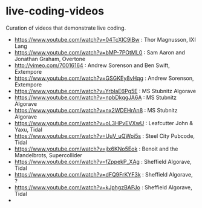 live-coding-videos
==================

Curation of videos that demonstrate live coding.

- https://www.youtube.com/watch?v=04TcXlC9IBw : Thor Magnusson, IXI Lang
- https://www.youtube.com/watch?v=bMP-7POtML0 : Sam Aaron and Jonathan Graham, Overtone
- http://vimeo.com/70016164 : Andrew Sorenson and Ben Swift, Extempore
- https://www.youtube.com/watch?v=GSGKEy8vHqg : Andrew Sorenson, Extempore
- https://www.youtube.com/watch?v=YrbIaE6Pg5E : MS Stubnitz Algorave
- https://www.youtube.com/watch?v=npbDkqgJA6A : MS Stubnitz Algorave
- https://www.youtube.com/watch?v=nx2WDEHrAn8 : MS Stubnitz Algorave
- https://www.youtube.com/watch?v=oL3HPvEVXwU : Leafcutter John & Yaxu, Tidal
- https://www.youtube.com/watch?v=UuV_uQWpi5s : Steel City Pubcode, Tidal
- https://www.youtube.com/watch?v=jlx6KNo5Eok : Benoit and the Mandelbrots, Supercollider
- https://www.youtube.com/watch?v=fZppekP_XAg : Sheffield Algorave, Tidal
- https://www.youtube.com/watch?v=dFQ9FrKYF3k : Sheffield Algorave, ?
- https://www.youtube.com/watch?v=kJphgzBAPJo : Sheffield Algorave, Tidal
- 
